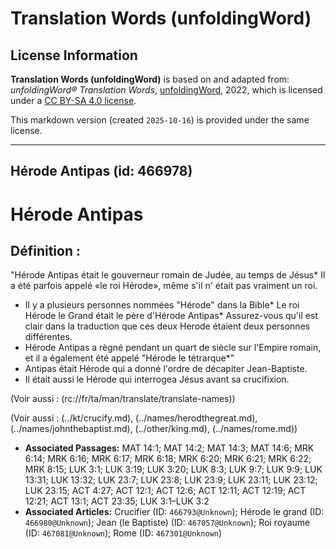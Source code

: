 # Translation Words (unfoldingWord)

## License Information

**Translation Words (unfoldingWord)** is based on and adapted from: _unfoldingWord® Translation Words_, [unfoldingWord](https://unfoldingword.org/utw), 2022, which is licensed under a [CC BY-SA 4.0 license](https://creativecommons.org/licenses/by-sa/4.0/legalcode.en).

This markdown version (created `2025-10-16`) is provided under the same license.



--------------------------------

## Hérode Antipas (id: 466978)

Hérode Antipas
==============

Définition :
------------

"Hérode Antipas était le gouverneur romain de Judée, au temps de Jésus\* Il a été parfois appelé «le roi Hérode», même s'il n' était pas vraiment un roi.

* Il y a plusieurs personnes nommées "Hérode" dans la Bible\* Le roi Hérode le Grand était le père d'Hérode Antipas\* Assurez\-vous qu'il est clair dans la traduction que ces deux Herode étaient deux personnes différentes.
* Hérode Antipas a règné pendant un quart de siècle sur l'Empire romain, et il a également été appelé "Hérode le tétrarque\*"
* Antipas était Hérode qui a donné l'ordre de décapiter Jean\-Baptiste.
* Il était aussi le Hérode qui interrogea Jésus avant sa crucifixion.

(Voir aussi : (rc://fr/ta/man/translate/translate\-names))

(Voir aussi : (../kt/crucify.md), (../names/herodthegreat.md), (../names/johnthebaptist.md), (../other/king.md), (../names/rome.md))

* **Associated Passages:** MAT 14:1; MAT 14:2; MAT 14:3; MAT 14:6; MRK 6:14; MRK 6:16; MRK 6:17; MRK 6:18; MRK 6:20; MRK 6:21; MRK 6:22; MRK 8:15; LUK 3:1; LUK 3:19; LUK 3:20; LUK 8:3; LUK 9:7; LUK 9:9; LUK 13:31; LUK 13:32; LUK 23:7; LUK 23:8; LUK 23:9; LUK 23:11; LUK 23:12; LUK 23:15; ACT 4:27; ACT 12:1; ACT 12:6; ACT 12:11; ACT 12:19; ACT 12:21; ACT 13:1; ACT 23:35; LUK 3:1–LUK 3:2
* **Associated Articles:** Crucifier (ID: `466793@Unknown`); Hérode le grand (ID: `466980@Unknown`); Jean (le Baptiste) (ID: `467057@Unknown`); Roi royaume (ID: `467081@Unknown`); Rome (ID: `467301@Unknown`)


